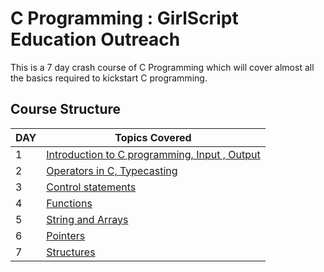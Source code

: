 # C Programming : GirlScript Education Outreach

This is a 7 day crash course of C Programming which will cover almost all the basics required to kickstart C programming.

## Course Structure

DAY | Topics Covered 
--- | --- 
1 | [Introduction to C programming, Input , Output](DAY%201/Readme_of_day1.html) 
2 | [Operators in C, Typecasting](Day%202/readme_of_day2.html) 
3 | [Control statements](Day%203/Readme_of_day3.html) 
4 | [Functions](Day%204/Readme_of_day4.html) 
5 | [String and Arrays](Day%205/readme_of_day5.html) 
6 | [Pointers ](Day%206/readme_of_day6.html)  
7 | [Structures]() 

